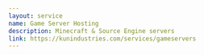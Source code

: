```yaml
---
layout: service
name: Game Server Hosting
description: Minecraft & Source Engine servers
link: https://kunindustries.com/services/gameservers
---
```

